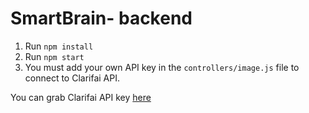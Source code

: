 # SmartBrain- backend

1. Run `npm install`
2. Run `npm start`
3. You must add your own API key in the `controllers/image.js` file to connect to Clarifai API.

You can grab Clarifai API key [here](https://www.clarifai.com/)